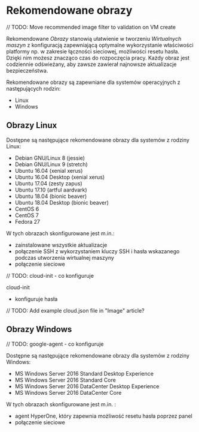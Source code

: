 # Rekomendowane obrazy

// TODO: Move recommended image filter to validation on VM create

Rekomendowane *Obrazy* stanowią ułatwienie w tworzeniu *Wirtualnych maszyn* z konfiguracją zapewniającą optymalne wykorzystanie właściwości platformy np. w zakresie łączności sieciowej, możliwości resetu hasła. Dzięki nim możesz znacząco czas do rozpoczęcia pracy. Każdy obraz jest codziennie odświeżany, aby zawsze zawierał najnowsze aktualizacje bezpieczeństwa. 

Rekomendowane obrazy są zapewniane dla systemów operacyjnych z następujących rodzin:

* Linux
* Windows

## Obrazy Linux

Dostępne są następujące rekomendowane obrazy dla systemów z rodziny Linux:

* Debian GNU/Linux 8 (jessie)
* Debian GNU/Linux 9 (stretch)
* Ubuntu 16.04 (xenial xerus)
* Ubuntu 16.04 Desktop (xenial xerus)
* Ubuntu 17.04 (zesty zapus)
* Ubuntu 17.10 (artful aardvark)
* Ubuntu 18.04 (bionic beaver)
* Ubuntu 18.04 Desktop (bionic beaver)
* CentOS 6
* CentOS 7
* Fedora 27

W tych obrazach skonfigurowane jest m.in.:

* zainstalowane wszystkie aktualizacje
* połączenie SSH z wykorzystaniem kluczy SSH i hasła wskazanego podczas utworzenia wirtualnej maszyny
* połączenie sieciowe

// TODO: cloud-init - co konfiguruje

cloud-init

* konfiguruje hasła


// TODO: Add example cloud.json file in "Image" article?

## Obrazy Windows

// TODO: google-agent - co konfiguruje

Dostępne są następujące rekomendowane obrazy dla systemów z rodziny Windows:

* MS Windows Server 2016 Standard Desktop Experience
* MS Windows Server 2016 Standard Core
* MS Windows Server 2016 DataCenter Desktop Experience
* MS Windows Server 2016 DataCenter Core

W tych obrazach skonfigurowane jest m.in. :

* agent HyperOne, który zapewnia możliwość resetu hasła poprzez panel
* połączenie sieciowe
